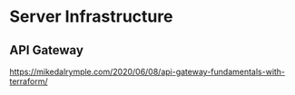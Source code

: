 # Server Infrastructure

## API Gateway

<https://mikedalrymple.com/2020/06/08/api-gateway-fundamentals-with-terraform/>

